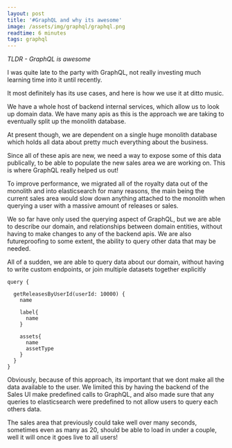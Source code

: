 ```yaml
---
layout: post
title: '#GraphQL and why its awesome'
image: /assets/img/graphql/graphql.png
readtime: 6 minutes
tags: graphql
---
```


*TLDR - GraphQL is awesome*

I was quite late to the party with GraphQL, not really investing much learning time into it until recently.

It most definitely has its use cases, and here is how we use it at ditto music.

We have a whole host of backend internal services, which allow us to look up domain data. We have many apis as this is the approach we are taking to eventually split up the monolith database. 

At present though, we are dependent on a single huge monolith database which holds all data about pretty much everything about the business.

<amp-img src="/assets/img/graphql/monolith.jpeg"
  width="852"
  height="874"
  layout="responsive">
</amp-img>


Since all of these apis are new, we need a way to expose some of this data publically, to be able to populate the new sales area we are working on. This is where GraphQL really helped us out!

To improve performance, we migrated all of the royalty data out of the monolith and into elasticsearch for many reasons, the main being the current sales area would slow down anything attached to the monolith when  querying a user with a massive amount of releases or sales.

<amp-img src="/assets/img/graphql/diagram.png"
  width="1616"
  height="1042"
  layout="responsive">
</amp-img>


We so far have only used the querying aspect of GraphQL, but we are able to describe our domain, and relationships between domain entities, without having to make changes to any of the backend apis. We are also futureproofing to some extent, the ability to query other data that may be needed.

All of a sudden, we are able to query data about our domain, without having to write custom endpoints, or join multiple datasets together explicitly

```
query {
  
  getReleasesByUserId(userId: 10000) {
    name
    
    label{
      name
    }
    
    assets{
      name
      assetType
    }
  }
}

```

Obviously, because of this approach, its important that we dont make all the data available to the user. We limited this by having the backend of the Sales UI make predefined calls to GraphQL, and also made sure that any queries to elasticsearch were predefined to not allow users to query each others data. 

The sales area that previously could take well over many seconds, sometimes even as many as 20, should be able to load in under a couple, well it will once it goes live to all users!

<amp-img src="/assets/img/graphql/iknowgraphql.jpeg"
  width="225"
  height="225"
  layout="responsive">
</amp-img>

